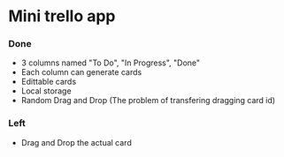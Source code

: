 # Mini trello app

### Done
- 3 columns named "To Do", "In Progress", "Done"
- Each column can generate cards
- Edittable cards
- Local storage
- Random Drag and Drop (The problem of transfering dragging card id)

### Left
- Drag and Drop the actual card

